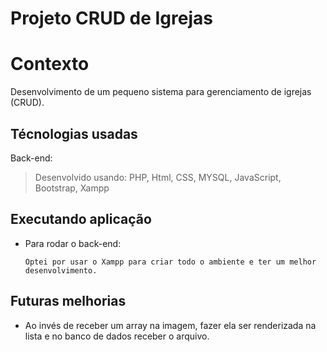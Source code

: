 # Projeto CRUD de Igrejas

# Contexto

Desenvolvimento de um pequeno sistema para gerenciamento de igrejas (CRUD).

## Técnologias usadas

Back-end:
> Desenvolvido usando: PHP, Html, CSS, MYSQL, JavaScript, Bootstrap, Xampp

## Executando aplicação

* Para rodar o back-end:

  ```
  Optei por usar o Xampp para criar todo o ambiente e ter um melhor desenvolvimento.
  ```
## Futuras melhorias

- Ao invés de receber um array na imagem, fazer ela ser renderizada na lista e no banco de dados receber o arquivo. 
 
